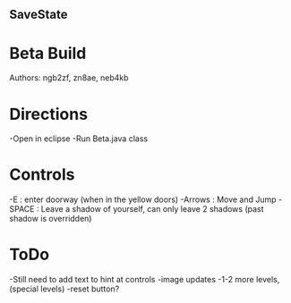 ## SaveState
# Beta Build
Authors: ngb2zf, zn8ae, neb4kb


# Directions

-Open in eclipse
-Run Beta.java class 

# Controls
-E : enter doorway (when in the yellow doors)
-Arrows : Move and Jump
-SPACE : Leave a shadow of yourself, can only leave 2 shadows (past shadow is overridden)

# ToDo
-Still need to add text to hint at controls
-image updates
-1-2 more levels, (special levels)
-reset button?



